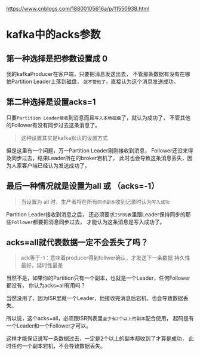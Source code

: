 
<https://www.cnblogs.com/18800105616a/p/11550938.html>

# kafka中的acks参数


## 第一种选择是把参数设置成 0

我的kafkaProducer在客户端，只要把消息发送出去，
不管那条数据有没有在哪怕Partition Leader上落到磁盘，
`就不管他了`，直接认为这个消息发送成功。



## 第二种选择是设置acks=1

只要`Partition Leader接收`到消息而且`写入本地磁盘`了，就认为成功了，
不管其他的Follower有没有同步过去这条消息了。

> 这种设置其实是kafka默认的设置方式


但是这里有一个问题，万一Partition Leader刚刚接收到消息，
Follower还没来得及同步过去，结果Leader所在的broker宕机了，
此时也会导致这条消息丢失，因为人家客户端已经认为发送成功了。


## 最后一种情况就是设置为all 或 （acks=-1）

> 当设置为 all 时，生产者将在所有`同步副本`收到记录时认为`写入成功`

Partition Leader接收到消息之后，
还必须要求`ISR列表`里跟Leader保持同步的那些`Follower`都要把消息同步过去，
才能认为这条消息是写入成功了。


## acks=all就代表数据一定不会丢失了吗？

> ack等于-1：意味着producer得到follwer确认，才发送下一条数据
持久性最好，延时性最差

当然不是，如果你的Partition只有一个副本，也就是一个Leader，任何Follower都没有，
你认为acks=all有用吗？

当然没用了，因为ISR里就一个Leader，他接收完消息后宕机，也会导致数据丢失。

所以说，这个acks=all，必须跟ISR列表里`至少有2个以上的副本`配合使用，
起码是有一个Leader和一个Follower才可以。

这样才能保证说写一条数据过去，一定是2个以上的副本都收到了才算是成功，
此时任何一个副本宕机，不会导致数据丢失。
